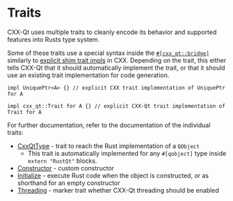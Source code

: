 <!--
SPDX-FileCopyrightText: 2023 Klarälvdalens Datakonsult AB, a KDAB Group company <info@kdab.com>
SPDX-FileContributor: Andrew Hayzen <andrew.hayzen@kdab.com>

SPDX-License-Identifier: MIT OR Apache-2.0
-->

# Traits

CXX-Qt uses multiple traits to cleanly encode its behavior and supported features into Rusts type system.

Some of these traits use a special syntax inside the [`#[cxx_qt::bridge]`](../bridge/index.md)
similarly to [explicit shim trait impls](https://cxx.rs/extern-c++.html#explicit-shim-trait-impls) in CXX.
Depending on the trait, this either tells CXX-Qt that it should automatically implement the trait, or that it should use an existing trait implementation for code generation.

```rust,ignore
impl UniquePtr<A> {} // explicit CXX trait implementation of UniquePtr for A

impl cxx_qt::Trait for A {} // explicit CXX-Qt trait implementation of Trait for A
```

For further documentation, refer to the documentation of the individual traits:

- [CxxQtType](https://docs.rs/cxx-qt/latest/cxx_qt/trait.CxxQtType.html) - trait to reach the Rust implementation of a `QObject`
  - This trait is automatically implemented for any `#[qobject]` type inside `extern "RustQt"` blocks.
- [Constructor](https://docs.rs/cxx-qt/latest/cxx_qt/trait.Constructor.html) - custom constructor
- [Initialize](https://docs.rs/cxx-qt/latest/cxx_qt/trait.Initialize.html) - execute Rust code when the object is constructed, or as shorthand for an empty constructor
- [Threading](https://docs.rs/cxx-qt/latest/cxx_qt/trait.Threading.html) - marker trait whether CXX-Qt threading should be enabled
